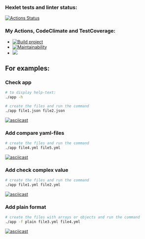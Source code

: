 ### Hexlet tests and linter status:
[![Actions Status](https://github.com/svdegron/java-project-71/actions/workflows/hexlet-check.yml/badge.svg)](https://github.com/svdegron/java-project-71/actions)

### My Actions, CodeClimate and TestCoverage:
* [![Build project](https://github.com/svdegron/java-project-71/actions/workflows/project-actions.yml/badge.svg)](https://github.com/svdegron/java-project-71/actions/workflows/project-actions.yml)
* [![Maintainability](https://api.codeclimate.com/v1/badges/93fafcecf4df421454b5/maintainability)](https://codeclimate.com/github/svdegron/java-project-71/maintainability)
* <a href="https://codeclimate.com/github/svdegron/java-project-71/test_coverage"><img src="https://api.codeclimate.com/v1/badges/93fafcecf4df421454b5/test_coverage" /></a>

For examples:
--------------

### Check app
```bash
# to display help-text:
./app -h

# create the files and run the command
./app file1.json file2.json
```
[![asciicast](https://asciinema.org/a/ANVRsyGS1d4qxA7GXCI8aaLGs.svg)](https://asciinema.org/a/ANVRsyGS1d4qxA7GXCI8aaLGs)

### Add compare yaml-files
```bash
# create the files and run the command
./app file4.yml file5.yml
```
[![asciicast](https://asciinema.org/a/7hF59S5neURlm9F7QjUD6kSoj.svg)](https://asciinema.org/a/7hF59S5neURlm9F7QjUD6kSoj)

### Add check complex value
```bash
# create the files and run the command
./app file1.yml file2.yml
```
[![asciicast](https://asciinema.org/a/pkC3ruP7xOs3Y4jRqcHTaU5AF.svg)](https://asciinema.org/a/pkC3ruP7xOs3Y4jRqcHTaU5AF)

### Add plain format
```bash
# create the files with arrays or objects and run the command
./app -f plain file3.yml file4.yml
```
[![asciicast](https://asciinema.org/a/TaOdqj7LpkDYM8GAeJIDh5NC3.svg)](https://asciinema.org/a/TaOdqj7LpkDYM8GAeJIDh5NC3)

